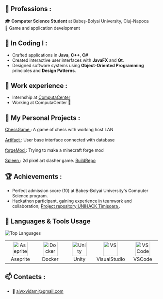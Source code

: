 ## :scroll: Professions :
🎓 **Computer Science Student** at Babeș-Bolyai University, Cluj-Napoca  
🌟 Game and application development

## :hammer: In Coding I :
- Crafted applications in **Java**, **C++**, **C#**
- Created interactive user interfaces with **JavaFX** and **Qt**.
- Designed software systems using **Object-Oriented Programming** principles and **Design Patterns**.

## 🐸 Work experience : 
- Internship at [ComputaCenter](https://www.computacenter.com.ro/ai-internship)
- Working at ComputaCenter 🔌


## 📌 My Personal Projects :
 <a href=https://github.com/redarcher69/Power-Chess>
 ChessGame </a> : A game of chess with working host LAN  <br></br>
 <a href="https://github.com/redarcher69/artifact"> 
 Artifact </a> : User base interface connected with database  <br></br>
 <a href="https://github.com/redarcher69/forge1.20.1mod">
 forgeMod </a> : Trying to make a minecraft forge mod <br></br>
  <a href="https://github.com/CodreaCodrin/SpleenAt">
 Spleen </a> : 2d pixel art slasher game. <a href=https://github.com/redusca/SpleenBuild> BuildRepo <a/>

## 🏆 Achievements :
- Perfect admission score (10) at Babeș-Bolyai University's Computer Science program.
- Hackathon participant, gaining experience in teamwork and collaboration; <a href="https://github.com/Paul-Gabriel/UNIHACK39"> Project repository UNIHACK Timisoara </a> .

## :symbols: Languages & Tools Usage 
![Top Languages](https://github-readme-stats.vercel.app/api/top-langs/?username=redusca&layout=compact&theme=radical)

<table>
  <tr>
    <td align="center" width="96">
      <img src="https://github.com/user-attachments/assets/74f2c9cd-bb9b-4cd3-a7a4-ff27a19fc71e" width="48" height="48" alt="Aseprite" />
      <br>Aseprite
    </td>
      <td align="center" width="96">
      <img src="https://www.docker.com/wp-content/uploads/2022/03/Moby-logo.png" width="48" height="48" alt="Docker" />
      <br>Docker
    </td>
    <td align="center" width="96">
      <img src="https://user-images.githubusercontent.com/14800051/28288788-5e6cba04-6b0e-11e7-9be9-9a68f30ebf3d.png" width="48" height="48" alt="Unity" />
      <br>Unity
    </td>
    <td align="center" width="96">
      <img src="https://visualstudio.microsoft.com/wp-content/uploads/2021/10/Product-Icon.svg" width="48" height="48" alt="VS" />
      <br>VisualStudio
    </td>
    <td align="center" width="96">
      <img src="https://code.visualstudio.com/assets/images/code-stable.png" width="48" height="48" alt="VS Code" />
      <br>VSCode
    </td>

  </tr>
</table>



## 📫 Contacts :
- 📧 [alwxvidami@gmail.com](mailto:alwxvidami@gmail.com)  
 

